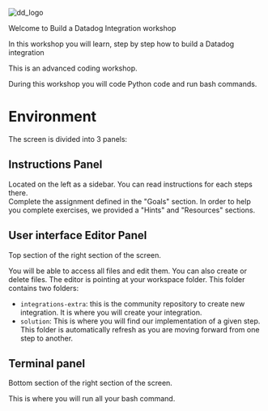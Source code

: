![dd_logo](https://raw.githubusercontent.com/gzussa/katacoda/master/dd-workshop-dash-2019/assets/dd_logo.png)

Welcome to Build a Datadog Integration workshop

In this workshop you will learn, step by step how to build a Datadog integration

This is an advanced coding workshop.

During this workshop you will code Python code and run bash commands. 

# Environment

The screen is divided into 3 panels:

## Instructions Panel
Located on the left as a sidebar. You can read instructions for each steps there.  
Complete the assignment defined in the "Goals" section. In order to help you complete exercises, we provided a "Hints" and "Resources" sections.

## User interface Editor Panel
Top section of the right section of the screen. 

You will be able to access all files and edit them. You can also create or delete files.
The editor is pointing at your workspace folder. This folder contains two folders:
- `integrations-extra`: this is the community repository to create new integration. It is where you will create your integration.
- `solution`: This is where you will find our implementation of a given step. This folder is automatically refresh as you are moving forward from one step to another.

## Terminal panel
Bottom section of the right section of the screen. 

This is where you will run all your bash command.
